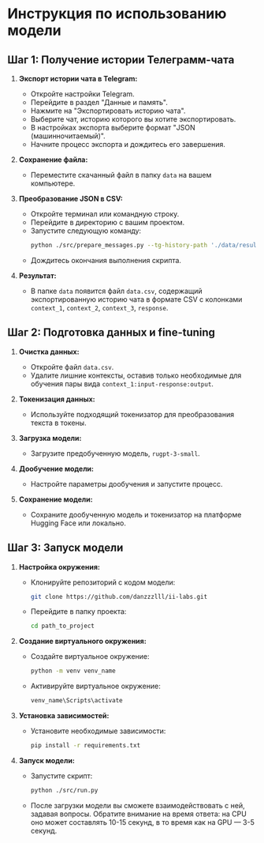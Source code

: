 # Инструкция по использованию модели

## Шаг 1: Получение истории Телеграмм-чата

1. **Экспорт истории чата в Telegram:**
   - Откройте настройки Telegram.
   - Перейдите в раздел "Данные и память".
   - Нажмите на "Экспортировать историю чата".
   - Выберите чат, историю которого вы хотите экспортировать.
   - В настройках экспорта выберите формат "JSON (машинночитаемый)".
   - Начните процесс экспорта и дождитесь его завершения.
  
2. **Сохранение файла:**
   - Переместите скачанный файл в папку `data` на вашем компьютере.

3. **Преобразование JSON в CSV:**
   - Откройте терминал или командную строку.
   - Перейдите в директорию с вашим проектом.
   - Запустите следующую команду:
     ```sh
     python ./src/prepare_messages.py --tg-history-path './data/result.json' --output-path './data/data.csv'
     ```
   - Дождитесь окончания выполнения скрипта.

4. **Результат:**
   - В папке `data` появится файл `data.csv`, содержащий экспортированную историю чата в формате CSV с колонками `context_1`, `context_2`, `context_3`, `response`.

## Шаг 2: Подготовка данных и fine-tuning

1. **Очистка данных:**
   - Откройте файл `data.csv`.
   - Удалите лишние контексты, оставив только необходимые для обучения пары вида `context_1:input-response:output`.

2. **Токенизация данных:**
   - Используйте подходящий токенизатор для преобразования текста в токены.

3. **Загрузка модели:**
   - Загрузите предобученную модель,  `rugpt-3-small`.

4. **Дообучение модели:**
   - Настройте параметры дообучения и запустите процесс.

5. **Сохранение модели:**
   - Сохраните дообученную модель и токенизатор на платформе Hugging Face или локально.

## Шаг 3: Запуск модели

1. **Настройка окружения:**
   - Клонируйте репозиторий с кодом модели:
     ```sh
     git clone https://github.com/danzzzlll/ii-labs.git
     ```
   - Перейдите в папку проекта:
     ```sh
     cd path_to_project
     ```

2. **Создание виртуального окружения:**
   - Создайте виртуальное окружение:
     ```sh
     python -m venv venv_name
     ```
   - Активируйте виртуальное окружение:
     ```sh
     venv_name\Scripts\activate
     ```

3. **Установка зависимостей:**
   - Установите необходимые зависимости:
     ```sh
     pip install -r requirements.txt
     ```

4. **Запуск модели:**
   - Запустите скрипт:
     ```sh
     python ./src/run.py
     ```

   - После загрузки модели вы сможете взаимодействовать с ней, задавая вопросы. Обратите внимание на время ответа: на CPU оно может составлять 10-15 секунд, в то время как на GPU — 3-5 секунд.
